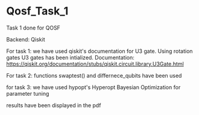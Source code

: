 # Qosf_Task_1
Task 1 done for QOSF

Backend: Qiskit

For task 1: we have used qiskit's documentation for U3 gate. Using rotation gates U3 gates has been intialized.
Documentation: https://qiskit.org/documentation/stubs/qiskit.circuit.library.U3Gate.html

For task 2: functions swaptest() and differnece_qubits have been used

for task 3: we have used hypopt's Hyperopt Bayesian Optimization for parameter tuning

results have been displayed in the pdf
